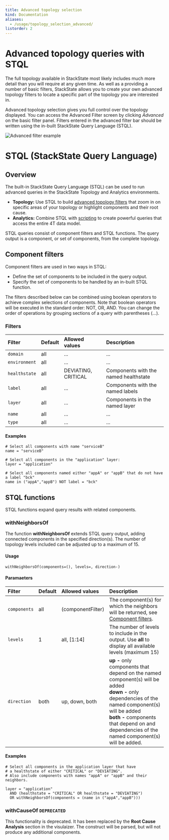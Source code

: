 ```yaml
---
title: Advanced topology selection
kind: Documentation
aliases:
  - /usage/topology_selection_advanced/
listorder: 2
---
```


# Advanced topology queries with STQL

The full topology available in StackState most likely includes much more detail than you will require at any given time. As well as a providing a number of basic filters, StackState allows you to create your own advanced topology filters to locate a specific part of the topology you are interested in.

Advanced topology selection gives you full control over the topology displayed. You can access the Advanced Filter screen by clicking _Advanced_ on the basic filter panel. Filters entered in the advanced filter bar should be written using the in-built StackState Query Language (STQL).

![Advanced filter example](../.gitbook/assets/query_advanced_with_neighbours.png)

# STQL \(StackState Query Language\)

## Overview

The built-in StackState Query Language \(STQL\) can be used to run advanced queries in the StackState Topology and Analytics environments.

* **Topology:** Use STQL to build [advanced topology filters](test_ref.md) that zoom in on specific areas of your topology or highlight components and their root cause.
* **Analytics:** Combine STQL with [scripting](test_ref.md) to create powerful queries that access the entire 4T data model.

STQL queries consist of component filters and STQL functions. The query output is a component, or set of components, from the complete topology.

## Component filters

Component filters are used in two ways in STQL:

* Define the set of components to be included in the query output.
* Specify the set of components to be handled by an in-built STQL function.

The filters described below can be combined using boolean operators to achieve complex selections of components. Note that boolean operators will be executed in the standard order: NOT, OR, AND. You can change the order of operations by grouping sections of a query with parentheses \(...\).

### Filters

| Filter | Default | Allowed values | Description |
| :--- | :--- | :--- | :--- |
| `domain` | all | ... | ... |
| `environment` | all | ... | ... |
| `healthstate` | all | DEVIATING, CRITICAL | Components with the named healthstate |
| `label` | all | ... | Components with the named labels |
| `layer` | all | ... | Components in the named layer |
| `name` | all | ... | ... |
| `type` | all | ... | ... |

#### Examples

```text
# Select all components with name "serviceB"
name = "serviceB"

# Select all components in the "application" layer:
layer = "application"

# Select all components named either "appA" or "appB" that do not have a label "bck"
name in ("appA","appB") NOT label = "bck"
```

## STQL functions

STQL functions expand query results with related components.

### withNeighborsOf

The function **withNeighborsOf** extends STQL query output, adding connected components in the specified direction\(s\). The number of topology levels included can be adjusted up to a maximum of 15.

#### Usage

```text
withNeighborsOf(components=(), levels=, direction-)
```

#### Paramaeters

| Filter | Default | Allowed values | Description |
| :--- | :--- | :--- | :--- |
| `components` | all | (componentFilter) | The component\(s\) for which the neighbors will be returned, see [Component filters](test_ref.md). |
| `levels` | 1 | all, \[1:14\] | The number of levels to include in the output. Use **all** to display all available levels \(maximum 15\) |
| `direction` | both | up, down, both | **up -** only components that depend on the named component\(s\) will be added <br>**down -** only dependencies of the named component\(s\) will be added <br>**both -** components that depend on and dependencies of the named component\(s\) will be added. |

#### Examples

```
# Select all components in the application layer that have
# a healthstate of either "CRITICAL" or "DEVIATING".
# Also include components with names "appA" or "appB" and their neighbors.

layer = "application"
  AND (healthstate = "CRITICAL" OR healthstate = "DEVIATING")
  OR withNeighborsOf(components = (name in ("appA","appB")))
```

### withCauseOf `DEPRECATED`

This functionality is deprecated. It has been replaced by the **Root Cause Analysis** section in the visulaizer. The construct will be parsed, but will not produce any additional components.
